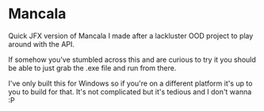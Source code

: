 # Mancala
<p>Quick JFX version of Mancala I made after a lackluster OOD project to play around with the API.</p>
<p>If somehow you've stumbled across this and are curious to try it you should be able to just grab the .exe file and run from there.</p>
<p>I've only built this for Windows so if you're on a different platform it's up to you to build for that.  It's not complicated but it's tedious and I don't wanna :P</p>
